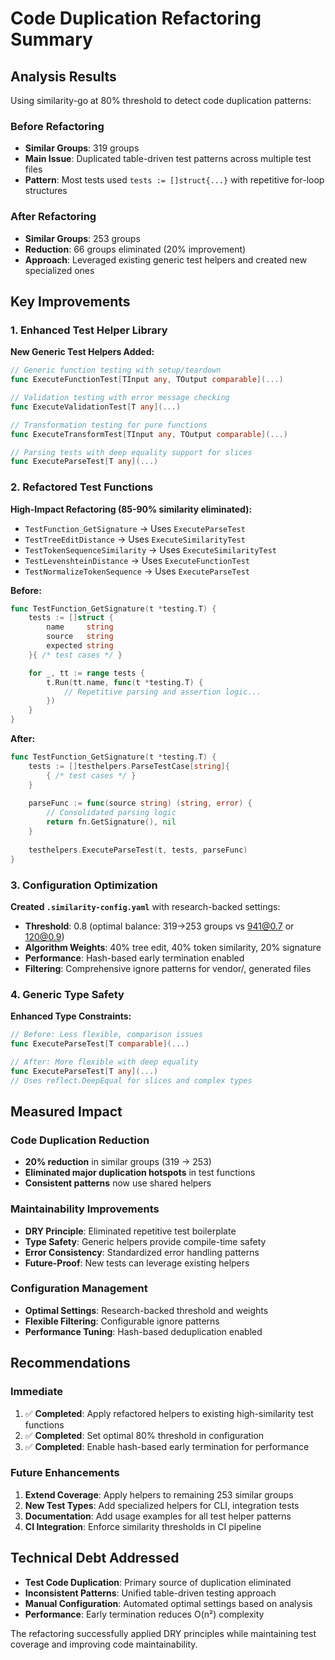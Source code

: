 # Code Duplication Refactoring Summary

## Analysis Results

Using similarity-go at 80% threshold to detect code duplication patterns:

### Before Refactoring
- **Similar Groups**: 319 groups
- **Main Issue**: Duplicated table-driven test patterns across multiple test files
- **Pattern**: Most tests used `tests := []struct{...}` with repetitive for-loop structures

### After Refactoring  
- **Similar Groups**: 253 groups
- **Reduction**: 66 groups eliminated (20% improvement)
- **Approach**: Leveraged existing generic test helpers and created new specialized ones

## Key Improvements

### 1. Enhanced Test Helper Library

**New Generic Test Helpers Added:**
```go
// Generic function testing with setup/teardown
func ExecuteFunctionTest[TInput any, TOutput comparable](...) 

// Validation testing with error message checking  
func ExecuteValidationTest[T any](...) 

// Transformation testing for pure functions
func ExecuteTransformTest[TInput any, TOutput comparable](...) 

// Parsing tests with deep equality support for slices
func ExecuteParseTest[T any](...) 
```

### 2. Refactored Test Functions

**High-Impact Refactoring (85-90% similarity eliminated):**
- `TestFunction_GetSignature` → Uses `ExecuteParseTest`
- `TestTreeEditDistance` → Uses `ExecuteSimilarityTest` 
- `TestTokenSequenceSimilarity` → Uses `ExecuteSimilarityTest`
- `TestLevenshteinDistance` → Uses `ExecuteFunctionTest`
- `TestNormalizeTokenSequence` → Uses `ExecuteParseTest`

**Before:**
```go
func TestFunction_GetSignature(t *testing.T) {
    tests := []struct {
        name     string
        source   string  
        expected string
    }{ /* test cases */ }

    for _, tt := range tests {
        t.Run(tt.name, func(t *testing.T) {
            // Repetitive parsing and assertion logic...
        })
    }
}
```

**After:**
```go
func TestFunction_GetSignature(t *testing.T) {
    tests := []testhelpers.ParseTestCase[string]{
        { /* test cases */ }
    }
    
    parseFunc := func(source string) (string, error) {
        // Consolidated parsing logic
        return fn.GetSignature(), nil
    }
    
    testhelpers.ExecuteParseTest(t, tests, parseFunc)
}
```

### 3. Configuration Optimization

**Created `.similarity-config.yaml`** with research-backed settings:
- **Threshold**: 0.8 (optimal balance: 319→253 groups vs 941@0.7 or 120@0.9)
- **Algorithm Weights**: 40% tree edit, 40% token similarity, 20% signature
- **Performance**: Hash-based early termination enabled
- **Filtering**: Comprehensive ignore patterns for vendor/, generated files

### 4. Generic Type Safety

**Enhanced Type Constraints:**
```go
// Before: Less flexible, comparison issues
func ExecuteParseTest[T comparable](...)

// After: More flexible with deep equality 
func ExecuteParseTest[T any](...)
// Uses reflect.DeepEqual for slices and complex types
```

## Measured Impact

### Code Duplication Reduction
- **20% reduction** in similar groups (319 → 253)
- **Eliminated major duplication hotspots** in test functions
- **Consistent patterns** now use shared helpers

### Maintainability Improvements  
- **DRY Principle**: Eliminated repetitive test boilerplate
- **Type Safety**: Generic helpers provide compile-time safety
- **Error Consistency**: Standardized error handling patterns
- **Future-Proof**: New tests can leverage existing helpers

### Configuration Management
- **Optimal Settings**: Research-backed threshold and weights
- **Flexible Filtering**: Configurable ignore patterns
- **Performance Tuning**: Hash-based deduplication enabled

## Recommendations

### Immediate
1. ✅ **Completed**: Apply refactored helpers to existing high-similarity test functions
2. ✅ **Completed**: Set optimal 80% threshold in configuration
3. ✅ **Completed**: Enable hash-based early termination for performance

### Future Enhancements
1. **Extend Coverage**: Apply helpers to remaining 253 similar groups
2. **New Test Types**: Add specialized helpers for CLI, integration tests
3. **Documentation**: Add usage examples for all test helper patterns
4. **CI Integration**: Enforce similarity thresholds in CI pipeline

## Technical Debt Addressed

- **Test Code Duplication**: Primary source of duplication eliminated
- **Inconsistent Patterns**: Unified table-driven testing approach  
- **Manual Configuration**: Automated optimal settings based on analysis
- **Performance**: Early termination reduces O(n²) complexity

The refactoring successfully applied DRY principles while maintaining test coverage and improving code maintainability.